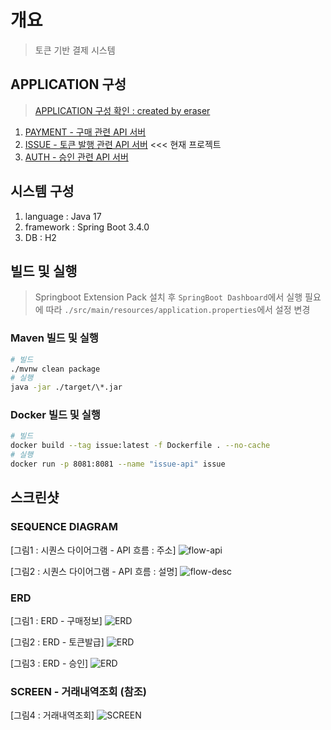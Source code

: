 # 개요

> 토큰 기반 결제 시스템

## APPLICATION 구성

> [APPLICATION 구성 확인 : created by eraser](https://app.eraser.io/workspace/0eZxiEwDAOIbPIWdFCMl?origin=share)

1. [PAYMENT - 구매 관련 API 서버](https://github.com/wonsama/blue-payment)
2. [ISSUE - 토큰 발행 관련 API 서버](https://github.com/wonsama/blue-issue) <<< 현재 프로젝트
3. [AUTH - 승인 관련 API 서버](https://github.com/wonsama/blue-auth)

## 시스템 구성

1. language : Java 17
2. framework : Spring Boot 3.4.0
3. DB : H2

## 빌드 및 실행

> Springboot Extension Pack 설치 후 `SpringBoot Dashboard`에서 실행
> 필요에 따라 `./src/main/resources/application.properties`에서 설정 변경

### Maven 빌드 및 실행

```bash
# 빌드
./mvnw clean package
# 실행
java -jar ./target/\*.jar
```

### Docker 빌드 및 실행

```bash
# 빌드
docker build --tag issue:latest -f Dockerfile . --no-cache
# 실행
docker run -p 8081:8081 --name "issue-api" issue
```

## 스크린샷

### SEQUENCE DIAGRAM

[그림1 : 시퀀스 다이어그램 - API 흐름 : 주소]
![flow-api](./docs/images/flow-api.png)

[그림2 : 시퀀스 다이어그램 - API 흐름 : 설명]
![flow-desc](./docs/images/flow-desc.png)

### ERD

[그림1 : ERD - 구매정보]
![ERD](./docs/images/erd-payment.png)

[그림2 : ERD - 토큰발급]
![ERD](./docs/images/erd-issue.png)

[그림3 : ERD - 승인]
![ERD](./docs/images/erd-auth.png)

### SCREEN - 거래내역조회 (참조)

[그림4 : 거래내역조회]
![SCREEN](./docs/images/scr-transactions.png)
